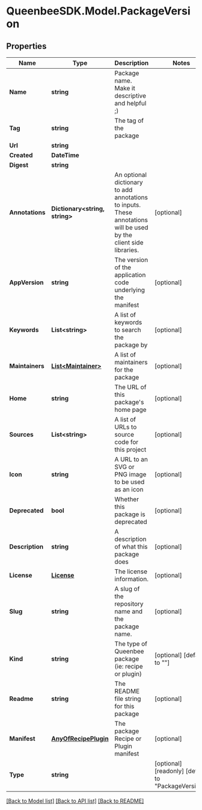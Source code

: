 
# QueenbeeSDK.Model.PackageVersion

## Properties

Name | Type | Description | Notes
------------ | ------------- | ------------- | -------------
**Name** | **string** | Package name. Make it descriptive and helpful ;) | 
**Tag** | **string** | The tag of the package | 
**Url** | **string** |  | 
**Created** | **DateTime** |  | 
**Digest** | **string** |  | 
**Annotations** | **Dictionary&lt;string, string&gt;** | An optional dictionary to add annotations to inputs. These annotations will be used by the client side libraries. | [optional] 
**AppVersion** | **string** | The version of the application code underlying the manifest | [optional] 
**Keywords** | **List&lt;string&gt;** | A list of keywords to search the package by | [optional] 
**Maintainers** | [**List&lt;Maintainer&gt;**](Maintainer.md) | A list of maintainers for the package | [optional] 
**Home** | **string** | The URL of this package&#39;s home page | [optional] 
**Sources** | **List&lt;string&gt;** | A list of URLs to source code for this project | [optional] 
**Icon** | **string** | A URL to an SVG or PNG image to be used as an icon | [optional] 
**Deprecated** | **bool** | Whether this package is deprecated | [optional] 
**Description** | **string** | A description of what this package does | [optional] 
**License** | [**License**](License.md) | The license information. | [optional] 
**Slug** | **string** | A slug of the repository name and the package name. | [optional] 
**Kind** | **string** | The type of Queenbee package (ie: recipe or plugin) | [optional] [default to ""]
**Readme** | **string** | The README file string for this package | [optional] 
**Manifest** | [**AnyOfRecipePlugin**](AnyOfRecipePlugin.md) | The package Recipe or Plugin manifest | [optional] 
**Type** | **string** |  | [optional] [readonly] [default to "PackageVersion"]

[[Back to Model list]](../README.md#documentation-for-models)
[[Back to API list]](../README.md#documentation-for-api-endpoints)
[[Back to README]](../README.md)

